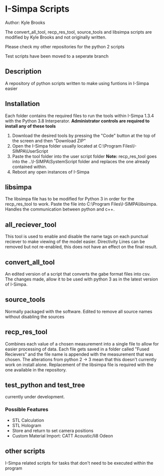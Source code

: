 # I-Simpa Scripts
Author: Kyle Brooks

The convert_all_tool, recp_res_tool, source_tools and libsimpa scripts are modified by Kyle Brooks and not originally written.

Please check my other repositories for the python 2 scripts

Test scripts have been moved to a seperate branch
## Description
A repository of python scripts written to make using funtions in I-Simpa easier

## Installation
Each folder contains the required files to run the tools within I-Simpa 1.3.4 with the Python 3.8 Interperator. 
**Administrator controls are required to install any of these tools**

1. Download the desired tools by pressing the "Code" button at the top of the screen and then "Download ZIP"
2. Open the I-Simpa folder usually located at C:\Program Files\I-SIMPA\UserScript
3. Paste the tool folder into the user script folder **Note:** recp_res_tool goes into the ..\I-SIMPA\SystemScript folder and replaces the one already contained within.
4. Reboot any open instances of I-Simpa 

## libsimpa
The libsimpa file has to be modified for Python 3 in order for the recp_res_tool to work. Paste the file into C:\Program Files\I-SIMPA\libsimpa. Handles the communication between python and c++.

## all_reciever_tool
This tool is used to enable and disable the name tags on each punctual reciever to make viewing of the model easier.
Directivity Lines can be removed but not re-enabled, this does not have an effect on the final result.

## convert_all_tool
An edited version of a script that converts the gabe format files into csv. The changes made, allow it to be used with python 3 as in the latest version of I-Simpa. 

## source_tools
Normally packaged with the software. Edited to remove all source names without disabling the sources

## recp_res_tool
Combines each value of a chosen measurement into a single file to allow for easier processing of data. Each file gets saved in a folder called "Fused Recievers" and the file name is appended with the measurement that was chosen. The alterations from python 2 -> 3 mean that this doesn't currently work on install alone. Replacement of the libsimpa file is required with the one available in the repository.

## test_python and test_tree
currently under development.
### Possible Features
* STL Calculation
* STL Hologram
* Store and return to set camera positions
* Custom Material Import: CATT Acoustic/li8 Odeon

## other scripts
I-Simpa related scripts for tasks that don't need to be executed within the program